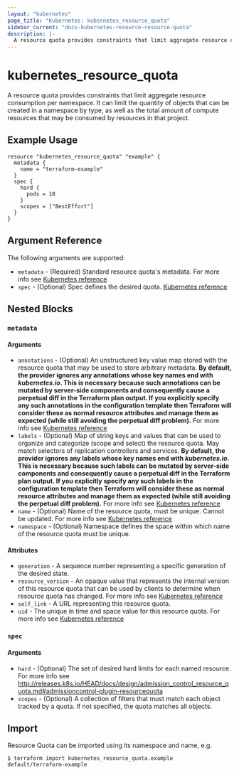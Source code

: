 ```yaml
---
layout: "kubernetes"
page_title: "Kubernetes: kubernetes_resource_quota"
sidebar_current: "docs-kubernetes-resource-resource-quota"
description: |-
  A resource quota provides constraints that limit aggregate resource consumption per namespace. It can limit the quantity of objects that can be created in a namespace by type, as well as the total amount of compute resources that may be consumed by resources in that project.
---
```


# kubernetes_resource_quota

A resource quota provides constraints that limit aggregate resource consumption per namespace. It can limit the quantity of objects that can be created in a namespace by type, as well as the total amount of compute resources that may be consumed by resources in that project.


## Example Usage

```hcl
resource "kubernetes_resource_quota" "example" {
  metadata {
    name = "terraform-example"
  }
  spec {
    hard {
      pods = 10
    }
    scopes = ["BestEffort"]
  }
}
```

## Argument Reference

The following arguments are supported:

* `metadata` - (Required) Standard resource quota's metadata. For more info see [Kubernetes reference](https://github.com/kubernetes/community/blob/e59e666e3464c7d4851136baa8835a311efdfb8e/contributors/devel/api-conventions.md#metadata)
* `spec` - (Optional) Spec defines the desired quota. [Kubernetes reference](https://github.com/kubernetes/community/blob/e59e666e3464c7d4851136baa8835a311efdfb8e/contributors/devel/api-conventions.md#spec-and-status)

## Nested Blocks

### `metadata`

#### Arguments

* `annotations` - (Optional) An unstructured key value map stored with the resource quota that may be used to store arbitrary metadata. 
**By default, the provider ignores any annotations whose key names end with *kubernetes.io*. This is necessary because such annotations can be mutated by server-side components and consequently cause a perpetual diff in the Terraform plan output. If you explicitly specify any such annotations in the configuration template then Terraform will consider these as normal resource attributes and manage them as expected (while still avoiding the perpetual diff problem).**
For more info see [Kubernetes reference](http://kubernetes.io/docs/user-guide/annotations)
* `labels` - (Optional) Map of string keys and values that can be used to organize and categorize (scope and select) the resource quota. May match selectors of replication controllers and services. 
**By default, the provider ignores any labels whose key names end with *kubernetes.io*. This is necessary because such labels can be mutated by server-side components and consequently cause a perpetual diff in the Terraform plan output. If you explicitly specify any such labels in the configuration template then Terraform will consider these as normal resource attributes and manage them as expected (while still avoiding the perpetual diff problem).**
For more info see [Kubernetes reference](http://kubernetes.io/docs/user-guide/labels)
* `name` - (Optional) Name of the resource quota, must be unique. Cannot be updated. For more info see [Kubernetes reference](http://kubernetes.io/docs/user-guide/identifiers#names)
* `namespace` - (Optional) Namespace defines the space within which name of the resource quota must be unique.

#### Attributes


* `generation` - A sequence number representing a specific generation of the desired state.
* `resource_version` - An opaque value that represents the internal version of this resource quota that can be used by clients to determine when resource quota has changed. For more info see [Kubernetes reference](https://github.com/kubernetes/community/blob/e59e666e3464c7d4851136baa8835a311efdfb8e/contributors/devel/api-conventions.md#concurrency-control-and-consistency)
* `self_link` - A URL representing this resource quota.
* `uid` - The unique in time and space value for this resource quota. For more info see [Kubernetes reference](http://kubernetes.io/docs/user-guide/identifiers#uids)

### `spec`

#### Arguments

* `hard` - (Optional) The set of desired hard limits for each named resource. For more info see http://releases.k8s.io/HEAD/docs/design/admission_control_resource_quota.md#admissioncontrol-plugin-resourcequota
* `scopes` - (Optional) A collection of filters that must match each object tracked by a quota. If not specified, the quota matches all objects.

## Import

Resource Quota can be imported using its namespace and name, e.g.

```
$ terraform import kubernetes_resource_quota.example default/terraform-example
```